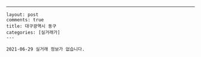 ---
    layout: post
    comments: true
    title: 대구광역시 동구
    categories: [실거래가]
    ---

    2021-06-29 실거래 정보가 없습니다.

    